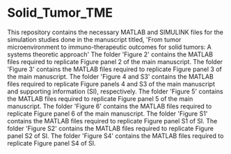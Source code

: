# Solid_Tumor_TME
This repository contains the necessary MATLAB and SIMULINK files for the simulation studies done in the manuscript titled, 'From tumor microenvironment to immuno-therapeutic outcomes for solid tumors: A systems theoretic approach'
The folder 'Figure 2' contains the MATLAB files required to replicate Figure panel 2 of the main manuscript.
The folder 'Figure 3' contains the MATLAB files required to replicate Figure panel 3 of the main manuscript.
The folder 'Figure 4 and S3' contains the MATLAB files required to replicate Figure panels 4 and S3 of the main manuscript and supporting information (SI), respectively.
The folder 'Figure 5' contains the MATLAB files required to replicate Figure panel 5 of the main manuscript.
The folder 'Figure 6' contains the MATLAB files required to replicate Figure panel 6 of the main manuscript.
The folder 'Figure S1' contains the MATLAB files required to replicate Figure panel S1 of SI.
The folder 'Figure S2' contains the MATLAB files required to replicate Figure panel S2 of SI.
The folder 'Figure S4' contains the MATLAB files required to replicate Figure panel S4 of SI.
